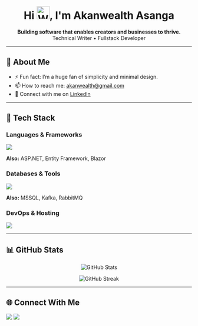 <h1 align="center">Hi <img src="https://user-images.githubusercontent.com/18350557/176309783-0785949b-9127-417c-8b55-ab5a4333674e.gif" alt="Waving hand" width="35" />, I'm Akanwealth Asanga</h1>

<p align="center">
  <b>Building software that enables creators and businesses to thrive.</b><br>
  Technical Writer • Fullstack Developer
</p>

---

## 🧠 About Me

- ⚡ Fun fact: I’m a huge fan of simplicity and minimal design.
- 📫 How to reach me: [akanwealth@gmail.com](mailto:akanwealth@gmail.com)
- 💼 Connect with me on [LinkedIn](https://www.linkedin.com/in/akanwealth/)

---

## 🧰 Tech Stack

### Languages & Frameworks
<p>
  <img src="https://skillicons.dev/icons?i=js,ts,html,css,react,nextjs,vuejs,angular,nodejs,express,nestjs,go,cs,dotnet,asp.net" />
</p>
<p>
  <strong>Also:</strong> ASP.NET, Entity Framework, Blazor
</p>

### Databases & Tools
<p>
  <img src="https://skillicons.dev/icons?i=mongodb,postgresql,mysql,prisma,firebase,redis" />
</p>
<p>
  <strong>Also:</strong> MSSQL, Kafka, RabbitMQ
</p>

### DevOps & Hosting
<p>
  <img src="https://skillicons.dev/icons?i=vercel,docker,aws,linux,bash,git,github" />
</p>

---

## 📊 GitHub Stats

<p align="center">
  <img src="https://github-readme-stats.vercel.app/api?username=AkanWealth&show_icons=true&theme=radical" alt="GitHub Stats" />
</p>

<p align="center">
  <img src="https://github-readme-streak-stats.herokuapp.com?user=AkanWealth&theme=radical" alt="GitHub Streak" />
</p>

---

## 🌐 Connect With Me

<p>
  <a href="mailto:akanwealth@gmail.com"><img src="https://img.shields.io/badge/email-%23EA4335.svg?&style=for-the-badge&logo=gmail&logoColor=white" /></a>
  <a href="https://www.linkedin.com/in/akanwealth/"><img src="https://img.shields.io/badge/LinkedIn-%230077B5.svg?&style=for-the-badge&logo=linkedin&logoColor=white" /></a>
<!--   <a href="https://twitter.com/AkanWealth"><img src="https://img.shields.io/badge/Twitter-%231DA1F2.svg?&style=for-the-badge&logo=twitter&logoColor=white" /></a> -->
</p>
